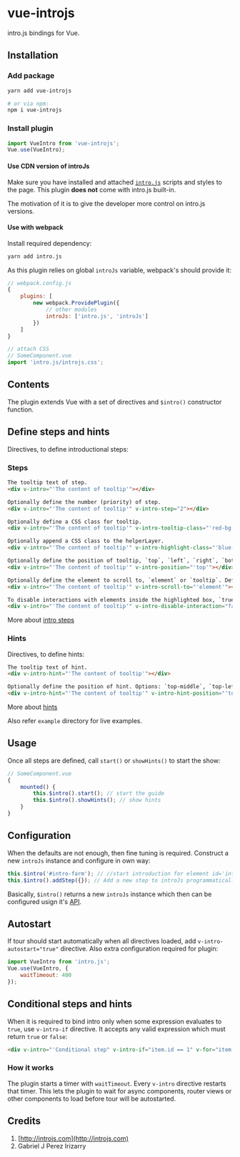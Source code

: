 # vue-introjs
intro.js bindings for Vue.

## Installation
### Add package
```bash
yarn add vue-introjs

# or via npm:
npm i vue-introjs
```

### Install plugin
```javascript
import VueIntro from 'vue-introjs';
Vue.use(VueIntro);
```

#### Use CDN version of introJs
Make sure you have installed and attached [`intro.js`](http://introjs.com/docs/getting-started/install) scripts and styles to the page.
This plugin **does not** come with intro.js built-in.

The motivation of it is to give the developer more control on intro.js versions.

#### Use with webpack
Install required dependency:
```bash
yarn add intro.js
```

As this plugin relies on global `introJs` variable, webpack's should provide it:
```javascript
// webpack.config.js
{
    plugins: [
        new webpack.ProvidePlugin({
            // other modules
            introJs: ['intro.js', 'introJs']
        })
    ]
}

// attach CSS
// SomeComponent.vue
import 'intro.js/introjs.css';
```

## Contents
The plugin extends Vue with a set of directives and `$intro()` constructor function.


## Define steps and hints
Directives, to define introductional steps:
### Steps

```html
The tooltip text of step.
<div v-intro="'The content of tooltip'"></div>
```

```html
Optionally define the number (priority) of step.
<div v-intro="'The content of tooltip'" v-intro-step="2"></div>
```

```html
Optionally define a CSS class for tooltip.
<div v-intro="'The content of tooltip'" v-intro-tooltip-class="'red-bg'"></div>
```

```html
Optionally append a CSS class to the helperLayer.
<div v-intro="'The content of tooltip'" v-intro-highlight-class="'blue-bg'"></div>
```

```html
Optionally define the position of tooltip, `top`, `left`, `right`, `bottom`, `bottom-left-aligned` (same as `bottom`), `bottom-middle-aligned`, `bottom-right-aligned` or `auto` (to detect the position of element and assign the correct position automatically). Default is `bottom`.
<div v-intro="'The content of tooltip'" v-intro-position="'top'"></div>
```

```html
Optionally define the element to scroll to, `element` or `tooltip`. Default is `element`.
<div v-intro="'The content of tooltip'" v-intro-scroll-to="'element'"></div>
```

```html
To disable interactions with elements inside the highlighted box, `true` or `false` (also `1` or `0`).
<div v-intro="'The content of tooltip'" v-intro-disable-interaction="false"></div>
```

More about [intro steps](http://introjs.com/docs/intro/attributes/)

### Hints
Directives, to define hints:

```html
The tooltip text of hint.
<div v-intro-hint="'The content of tooltip'"></div>
```

```html
Optionally define the position of hint. Options: `top-middle`, `top-left`, `top-right`, `bottom-left`, `bottom-right`, `bottom-middle`, `middle-left`, `middle-right`, `middle-middle`. Default: `top-middle`.
<div v-intro-hint="'The content of tooltip'" v-intro-hint-position="'top'"></div>
```

More about [hints](http://introjs.com/docs/hints/attributes/)

Also refer `example` directory for live examples.

## Usage
Once all steps are defined, call `start()` or `showHints()` to start the show:
```javascript
// SomeComponent.vue
{
    mounted() {
        this.$intro().start(); // start the guide
        this.$intro().showHints(); // show hints
    }
}
```

## Configuration
When the defaults are not enough, then fine tuning is required.
Construct a new `introJs` instance and configure in own way:
```javascript
this.$intro('#intro-farm'); // //start introduction for element id='intro-farm'
this.$intro().addStep({}); // Add a new step to introJs programmatically.
```

Basically, `$intro()` returns a new `introJs` instance which then can be configured usign it's [API](http://introjs.com/docs/intro/api).

## Autostart
If tour should start automatically when all directives loaded,
add `v-intro-autostart="true"` directive.
Also extra configuration required for plugin:
```javascript
import VueIntro from 'intro.js';
Vue.use(VueIntro, {
    waitTimeout: 400
});
```

## Conditional steps and hints
When it is required to bind intro only when some expression evaluates to `true`,
use `v-intro-if` directive.
It accepts any valid expression which must return `true` or `false`:
```html
<div v-intro="'Conditional step" v-intro-if="item.id == 1" v-for="item in items" :key="item.id"></div>
```

### How it works
The plugin starts a timer with `waitTimeout`.
Every `v-intro` directive restarts that timer. This lets the plugin to wait for async components, router views or other components to load before tour will be autostarted.


## Credits
1. [http://introjs.com](http://introjs.com)
2. Gabriel J Perez Irizarry
